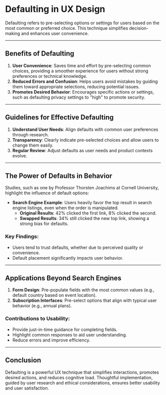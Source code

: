 # Defaulting in UX Design

Defaulting refers to pre-selecting options or settings for users based on the most common or preferred choice. This technique simplifies decision-making and enhances user convenience.

---

## Benefits of Defaulting

1. **User Convenience**: Saves time and effort by pre-selecting common choices, providing a smoother experience for users without strong preferences or technical knowledge.
2. **Reduced Errors and Confusion**: Helps users avoid mistakes by guiding them toward appropriate selections, reducing potential issues.
3. **Promotes Desired Behavior**: Encourages specific actions or settings, such as defaulting privacy settings to "high" to promote security.

---

## Guidelines for Effective Defaulting

1. **Understand User Needs**: Align defaults with common user preferences through research.
2. **Transparency**: Clearly indicate pre-selected choices and allow users to change them easily.
3. **Regular Review**: Adjust defaults as user needs and product contexts evolve.

---

## The Power of Defaults in Behavior

Studies, such as one by Professor Thorsten Joachims at Cornell University, highlight the influence of default options:

- **Search Engine Example**: Users heavily favor the top result in search engine listings, even when the order is manipulated.
  - **Original Results**: 42% clicked the first link, 8% clicked the second.
  - **Swapped Results**: 34% still clicked the new top link, showing a strong bias for defaults.

### Key Findings:

- Users tend to trust defaults, whether due to perceived quality or convenience.
- Default placement significantly impacts user behavior.

---

## Applications Beyond Search Engines

1. **Form Design**: Pre-populate fields with the most common values (e.g., default country based on event location).
2. **Subscription Interfaces**: Pre-select options that align with typical user behavior (e.g., annual plans).

### Contributions to Usability:

- Provide just-in-time guidance for completing fields.
- Highlight common responses to aid user understanding.
- Reduce errors and improve efficiency.

---

## Conclusion

Defaulting is a powerful UX technique that simplifies interactions, promotes desired actions, and reduces cognitive load. Thoughtful implementation, guided by user research and ethical considerations, ensures better usability and user satisfaction.
